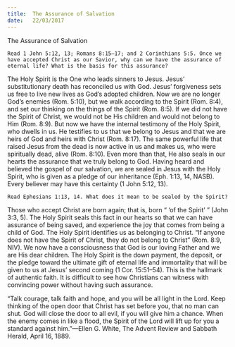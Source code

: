 ```yaml
---
title:  The Assurance of Salvation
date:   22/03/2017
---
```


The Assurance of Salvation

`Read 1 John 5:12, 13; Romans 8:15–17; and 2 Corinthians 5:5. Once we have accepted Christ as our Savior, why can we have the assurance of eternal life? What is the basis for this assurance?`

The Holy Spirit is the One who leads sinners to Jesus. Jesus’ substitutionary death has reconciled us with God. Jesus’ forgiveness sets us free to live new lives as God’s adopted children. Now we are no longer God’s enemies (Rom. 5:10), but we walk according to the Spirit (Rom. 8:4), and set our thinking on the things of the Spirit (Rom. 8:5). If we did not have the Spirit of Christ, we would not be His children and would not belong to Him (Rom. 8:9). But now we have the internal testimony of the Holy Spirit, who dwells in us. He testifies to us that we belong to Jesus and that we are heirs of God and heirs with Christ (Rom. 8:17). The same powerful life that raised Jesus from the dead is now active in us and makes us, who were spiritually dead, alive (Rom. 8:10). Even more than that, He also seals in our hearts the assurance that we truly belong to God. Having heard and believed the gospel of our salvation, we are sealed in Jesus with the Holy Spirit, who is given as a pledge of our inheritance (Eph. 1:13, 14, NASB). Every believer may have this certainty (1 John 5:12, 13).

`Read Ephesians 1:13, 14. What does it mean to be sealed by the Spirit?`

Those who accept Christ are born again; that is, born “ ‘of the Spirit’ ” (John 3:3, 5). The Holy Spirit seals this fact in our hearts so that we can have assurance of being saved, and experience the joy that comes from being a child of God. The Holy Spirit identifies us as belonging to Christ. “If anyone does not have the Spirit of Christ, they do not belong to Christ” (Rom. 8:9, NIV). We now have a consciousness that God is our loving Father and we are His dear children. The Holy Spirit is the down payment, the deposit, or the pledge toward the ultimate gift of eternal life and immortality that will be given to us at Jesus’ second coming (1 Cor. 15:51–54). This is the hallmark of authentic faith. It is difficult to see how Christians can witness with convincing power without having such assurance. 

“Talk courage, talk faith and hope, and you will be all light in the Lord. Keep thinking of the open door that Christ has set before you, that no man can shut. God will close the door to all evil, if you will give him a chance. When the enemy comes in like a flood, the Spirit of the Lord will lift up for you a standard against him.”—Ellen G. White, The Advent Review and Sabbath Herald, April 16, 1889.